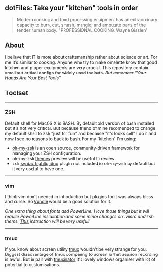 dotFiles: Take your "kitchen" tools in order
--------------------------------------------

>   Modern cooking and food processing equipment has an extraordinary capacity
>   to burn, cut, smash, mangle, and amputate parts of the tender human body.
>   "PROFESSIONAL COOKING. Wayne Gisslen"

About
---

I believe that IT is more about craftsmanship rather about science
or art. For me it's similar to cooking. Anyone who try to make omelette know
that good kitchen and proper equipments are very crucial.  This repository
contain small but critical configs for widely used toolsets.  *But remember
"Your Hands Are Your Best Tools"*

Toolset
-------

- - - 
### ZSH

Default shell for MacOS X is BASH. By default old version of bash installed but it's not very critical. But because friend of mine recomended to change my default shell to zsh "just for fun" and because "it's looks coll" I  do it and now I see no reasons to back to bash. For my "kitchen" I'm using:
 
* [oh-my-zsh](https://github.com/robbyrussell/oh-my-zsh) is an open source, community-driven framework for managing your ZSH configuration.	
* oh-my-zsh [themes](https://github.com/robbyrussell/oh-my-zsh/wiki/themes) preview will be useful to review
* zsh [syntax highlighting](https://github.com/zsh-users/zsh-syntax-highlighting) plugin not included to oh-my-zsh by default but it very useful to have one.

- - -
### vim 

I think vim don't needed in introduction but plugins for it was always bless and curse. So [Vundle](https://github.com/gmarik/vundle) would be a good solution for it.  

*One extra thing about fonts and PowerLine. I love those things but it will require PowerLine installation and some minor changes on .vimrc and zsh theme. [This](https://powerline.readthedocs.org/en/latest/installation/osx.html) instruction will be very usefull*

- - -
### tmux

If you know about screen utility [tmux](http://tmux.sourceforge.net) wouldn't be very strange for you. Biggest disadvantage of tmux comparing to screen is that session recording is awful. But in pair with [tmuxinator](https://github.com/aziz/tmuxinator) it's lovely windows organiser with lot of potential to customisations. 
